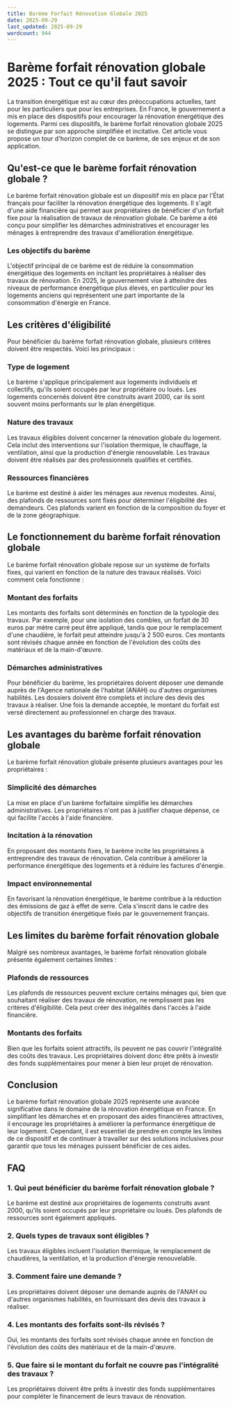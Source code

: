 ```yaml
---
title: Barème Forfait Rénovation Globale 2025
date: 2025-09-29
last_updated: 2025-09-29
wordcount: 944
---
```


# Barème forfait rénovation globale 2025 : Tout ce qu'il faut savoir

La transition énergétique est au cœur des préoccupations actuelles, tant pour les particuliers que pour les entreprises. En France, le gouvernement a mis en place des dispositifs pour encourager la rénovation énergétique des logements. Parmi ces dispositifs, le barème forfait rénovation globale 2025 se distingue par son approche simplifiée et incitative. Cet article vous propose un tour d'horizon complet de ce barème, de ses enjeux et de son application.

## Qu'est-ce que le barème forfait rénovation globale ?

Le barème forfait rénovation globale est un dispositif mis en place par l'État français pour faciliter la rénovation énergétique des logements. Il s'agit d'une aide financière qui permet aux propriétaires de bénéficier d'un forfait fixe pour la réalisation de travaux de rénovation globale. Ce barème a été conçu pour simplifier les démarches administratives et encourager les ménages à entreprendre des travaux d'amélioration énergétique.

### Les objectifs du barème

L'objectif principal de ce barème est de réduire la consommation énergétique des logements en incitant les propriétaires à réaliser des travaux de rénovation. En 2025, le gouvernement vise à atteindre des niveaux de performance énergétique plus élevés, en particulier pour les logements anciens qui représentent une part importante de la consommation d'énergie en France.

## Les critères d'éligibilité

Pour bénéficier du barème forfait rénovation globale, plusieurs critères doivent être respectés. Voici les principaux :

### Type de logement

Le barème s'applique principalement aux logements individuels et collectifs, qu'ils soient occupés par leur propriétaire ou loués. Les logements concernés doivent être construits avant 2000, car ils sont souvent moins performants sur le plan énergétique.

### Nature des travaux

Les travaux éligibles doivent concerner la rénovation globale du logement. Cela inclut des interventions sur l'isolation thermique, le chauffage, la ventilation, ainsi que la production d'énergie renouvelable. Les travaux doivent être réalisés par des professionnels qualifiés et certifiés.

### Ressources financières

Le barème est destiné à aider les ménages aux revenus modestes. Ainsi, des plafonds de ressources sont fixés pour déterminer l'éligibilité des demandeurs. Ces plafonds varient en fonction de la composition du foyer et de la zone géographique.

## Le fonctionnement du barème forfait rénovation globale

Le barème forfait rénovation globale repose sur un système de forfaits fixes, qui varient en fonction de la nature des travaux réalisés. Voici comment cela fonctionne :

### Montant des forfaits

Les montants des forfaits sont déterminés en fonction de la typologie des travaux. Par exemple, pour une isolation des combles, un forfait de 30 euros par mètre carré peut être appliqué, tandis que pour le remplacement d'une chaudière, le forfait peut atteindre jusqu'à 2 500 euros. Ces montants sont révisés chaque année en fonction de l'évolution des coûts des matériaux et de la main-d'œuvre.

### Démarches administratives

Pour bénéficier du barème, les propriétaires doivent déposer une demande auprès de l'Agence nationale de l'habitat (ANAH) ou d'autres organismes habilités. Les dossiers doivent être complets et inclure des devis des travaux à réaliser. Une fois la demande acceptée, le montant du forfait est versé directement au professionnel en charge des travaux.

## Les avantages du barème forfait rénovation globale

Le barème forfait rénovation globale présente plusieurs avantages pour les propriétaires :

### Simplicité des démarches

La mise en place d'un barème forfaitaire simplifie les démarches administratives. Les propriétaires n'ont pas à justifier chaque dépense, ce qui facilite l'accès à l'aide financière.

### Incitation à la rénovation

En proposant des montants fixes, le barème incite les propriétaires à entreprendre des travaux de rénovation. Cela contribue à améliorer la performance énergétique des logements et à réduire les factures d'énergie.

### Impact environnemental

En favorisant la rénovation énergétique, le barème contribue à la réduction des émissions de gaz à effet de serre. Cela s'inscrit dans le cadre des objectifs de transition énergétique fixés par le gouvernement français.

## Les limites du barème forfait rénovation globale

Malgré ses nombreux avantages, le barème forfait rénovation globale présente également certaines limites :

### Plafonds de ressources

Les plafonds de ressources peuvent exclure certains ménages qui, bien que souhaitant réaliser des travaux de rénovation, ne remplissent pas les critères d'éligibilité. Cela peut créer des inégalités dans l'accès à l'aide financière.

### Montants des forfaits

Bien que les forfaits soient attractifs, ils peuvent ne pas couvrir l'intégralité des coûts des travaux. Les propriétaires doivent donc être prêts à investir des fonds supplémentaires pour mener à bien leur projet de rénovation.

## Conclusion

Le barème forfait rénovation globale 2025 représente une avancée significative dans le domaine de la rénovation énergétique en France. En simplifiant les démarches et en proposant des aides financières attractives, il encourage les propriétaires à améliorer la performance énergétique de leur logement. Cependant, il est essentiel de prendre en compte les limites de ce dispositif et de continuer à travailler sur des solutions inclusives pour garantir que tous les ménages puissent bénéficier de ces aides.

## FAQ

### 1. Qui peut bénéficier du barème forfait rénovation globale ?

Le barème est destiné aux propriétaires de logements construits avant 2000, qu'ils soient occupés par leur propriétaire ou loués. Des plafonds de ressources sont également appliqués.

### 2. Quels types de travaux sont éligibles ?

Les travaux éligibles incluent l'isolation thermique, le remplacement de chaudières, la ventilation, et la production d'énergie renouvelable.

### 3. Comment faire une demande ?

Les propriétaires doivent déposer une demande auprès de l'ANAH ou d'autres organismes habilités, en fournissant des devis des travaux à réaliser.

### 4. Les montants des forfaits sont-ils révisés ?

Oui, les montants des forfaits sont révisés chaque année en fonction de l'évolution des coûts des matériaux et de la main-d'œuvre.

### 5. Que faire si le montant du forfait ne couvre pas l'intégralité des travaux ?

Les propriétaires doivent être prêts à investir des fonds supplémentaires pour compléter le financement de leurs travaux de rénovation.